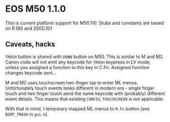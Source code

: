 # EOS M50 1.1.0
This is current platform support for M50.110.
Stubs and constants are based on R.180 and 200D.101

## Caveats, hacks
`TRASH` button is shared with `DOWN` button on M50. This is similar to M and M2.
Canon code will not emit any keycode for `TRASH` keypress in LV mode, unless you assigned a function to this key in C.Fn.
Assigned function changes keycode sent...

M and M2 uses touchscreen two-finger tap to enter ML menus. Unfortunately touch events looks different in modern era - single finger touch and two finger touch send the same keycode with (probably) different event details.
This means that existing `CONFIG_TOUCHSCREEN` is not applicable.

With that in mind, I temporary mapped ML menus to `M.Fn` button (see `BGMT_TRASH` in `gui.h`).
